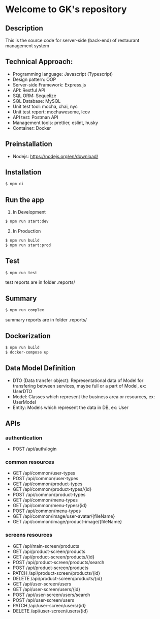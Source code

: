 # Welcome to GK's repository

## Description

This is the source code for server-side (back-end) of restaurant management system

## Technical Approach:

- Programming language: Javascript (Typescript)
- Design pattern: OOP
- Server-side Framework: Express.js
- API: Restful API
- SQL ORM: Sequelize
- SQL Database: MySQL
- Unit test tool: mocha, chai, nyc
- Unit test report: mochawesome, lcov
- API test: Postman API
- Management tools: prettier, eslint, husky
- Container: Docker

## Preinstallation

- Nodejs: https://nodejs.org/en/download/

## Installation

```bash
$ npm ci
```

## Run the app

1. In Development

```bash
$ npm run start:dev
```

2. In Production

```bash
$ npm run build
$ npm run start:prod
```

## Test

```bash
$ npm run test
```

test reports are in folder .reports/

## Summary

```bash
$ npm run complex
```

summary reports are in folder .reports/

## Dockerization

```bash
$ npm run build
$ docker-compose up
```

## Data Model Definition

- DTO (Data transfer object): Representational data of Model for transfering between services, maybe full or a part of Model, ex: UserDTO
- Model: Classes which represent the business area or resources, ex: UserModel
- Entity: Models which represent the data in DB, ex: User

## APIs

### authentication

- POST /api/auth/login

### common resources

- GET /api/common/user-types
- POST /api/common/user-types
- GET /api/common/product-types
- GET /api/common/product-types/{id}
- POST /api/common/product-types
- GET /api/common/menu-types
- GET /api/common/menu-types/{id}
- POST /api/common/menu-types
- GET /api/common/image/user-avatar/{fileName}
- GET /api/common/image/product-image/{fileName}

### screens resources

- GET /api/main-screen/products
- GET /api/product-screen/products
- GET /api/product-screen/products/{id}
- POST /api/product-screen/products/search
- POST /api/product-screen/products
- PATCH /api/product-screen/products/{id}
- DELETE /api/product-screen/products/{id}
- GET /api/user-screen/users
- GET /api/user-screen/users/{id}
- POST /api/user-screen/users/search
- POST /api/user-screen/users
- PATCH /api/user-screen/users/{id}
- DELETE /api/user-screen/users/{id}
